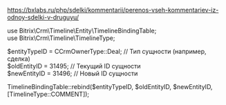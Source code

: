 https://bxlabs.ru/php/sdelki/kommentarii/perenos-vseh-kommentariev-iz-odnoy-sdelki-v-druguyu/

use Bitrix\Crm\Timeline\Entity\TimelineBindingTable;  
use Bitrix\Crm\Timeline\TimelineType;  
  
$entityTypeID = CCrmOwnerType::Deal; // Тип сущности (например, сделка)  
$oldEntityID = 31495; // Текущий ID сущности  
$newEntityID = 31496; // Новый ID сущности  
  
TimelineBindingTable::rebind($entityTypeID, $oldEntityID, $newEntityID, [TimelineType::COMMENT]);
